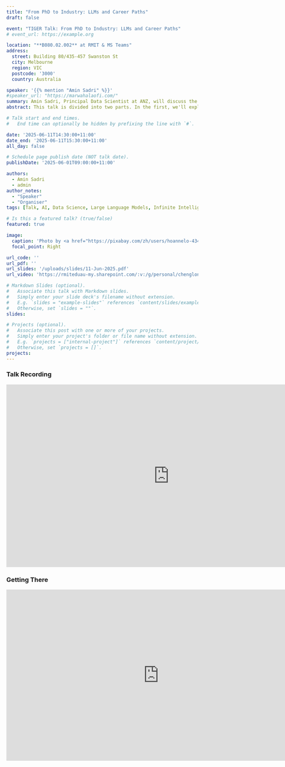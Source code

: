 ```yaml
---
title: "From PhD to Industry: LLMs and Career Paths"
draft: false

event: "TIGER Talk: From PhD to Industry: LLMs and Career Paths"
# event_url: https://example.org

location: "**B080.02.002** at RMIT & MS Teams"
address:
  street: Building 80/435-457 Swanston St
  city: Melbourne
  region: VIC
  postcode: '3000'
  country: Australia

speaker: '{{% mention "Amin Sadri" %}}'
#speaker_url: "https://marwahalaofi.com/"
summary: Amin Sadri, Principal Data Scientist at ANZ, will discuss the latest in AI, including LLMs and their potential for "infinite intelligence". He'll also share his journey from a PhD in machine learning to industry, offering insights and advice for those looking to transition from academia to practical applications in data science.
abstract: This talk is divided into two parts. In the first, we'll explore the latest advances in artificial intelligence, from large language models (LLMs) to cutting-edge applications across industries. We'll also touch on the intriguing question of whether AI could ever approach a state of "infinite intelligence", and what that might mean for both research and society. In the second part, I'll share my personal journey transitioning from a PhD in machine learning to a role as Principal Data Scientist. We'll discuss the key differences between academic and industry ML, real-world case studies, and offer actionable career advice for PhD students interested in moving to industry—covering skills to build, common pitfalls, and how to bridge the gap between research and practical impact.

# Talk start and end times.
#   End time can optionally be hidden by prefixing the line with `#`.

date: '2025-06-11T14:30:00+11:00'
date_end: '2025-06-11T15:30:00+11:00'
all_day: false

# Schedule page publish date (NOT talk date).
publishDate: '2025-06-01T09:00:00+11:00'

authors:
  - Amin Sadri
  - admin
author_notes:
  - "Speaker"
  - "Organiser"
tags: [Talk, AI, Data Science, Large Language Models, Infinite Intelligence, Career Advice]

# Is this a featured talk? (true/false)
featured: true

image:
  caption: 'Photo by <a href="https://pixabay.com/zh/users/hoannelo-43484766/?utm_source=link-attribution&utm_medium=referral&utm_campaign=image&utm_content=8709938">HoAnneLo</a> on <a href="https://pixabay.com/zh//?utm_source=link-attribution&utm_medium=referral&utm_campaign=image&utm_content=8709938">Pixabay</a>'
  focal_point: Right

url_code: ''
url_pdf: ''
url_slides: '/uploads/slides/11-Jun-2025.pdf'
url_video: 'https://rmiteduau-my.sharepoint.com/:v:/g/personal/chenglong_ma_rmit_edu_au/EVDKrA32Ij1PkqEEz39hXugBnl5Kr9ozDIBhGLGn5BsJWA?e=JvVqY4&nav=eyJyZWZlcnJhbEluZm8iOnsicmVmZXJyYWxBcHAiOiJTdHJlYW1XZWJBcHAiLCJyZWZlcnJhbFZpZXciOiJTaGFyZURpYWxvZy1MaW5rIiwicmVmZXJyYWxBcHBQbGF0Zm9ybSI6IldlYiIsInJlZmVycmFsTW9kZSI6InZpZXcifX0%3D'

# Markdown Slides (optional).
#   Associate this talk with Markdown slides.
#   Simply enter your slide deck's filename without extension.
#   E.g. `slides = "example-slides"` references `content/slides/example-slides.md`.
#   Otherwise, set `slides = ""`.
slides:

# Projects (optional).
#   Associate this post with one or more of your projects.
#   Simply enter your project's folder or file name without extension.
#   E.g. `projects = ["internal-project"]` references `content/project/deep-learning/index.md`.
#   Otherwise, set `projects = []`.
projects:
---
```


<!-- {{% cta cta_link="https://events.teams.microsoft.com/event/0e65a523-8249-4825-ae79-534d350bd740@d1323671-cdbe-4417-b4d4-bdb24b51316b" cta_text="Register Now →" cta_new_tab="true" %}} -->

<!-- {{% callout warning %}} -->
<!-- The date and time for this talk is to be announced soon. -->
<!-- {{% /callout %}} -->

<!-- > [!MEMO] -->
<!-- > The **shared resources** will be available after the talk. Stay tuned! -->
<!-- > -->

### Talk Recording

<iframe src="https://rmiteduau-my.sharepoint.com/personal/chenglong_ma_rmit_edu_au/_layouts/15/embed.aspx?UniqueId=0dacca50-22f6-4f3d-92a1-04cf7f615ee8&embed=%7B%22ust%22%3Atrue%2C%22hv%22%3A%22CopyEmbedCode%22%7D&referrer=StreamWebApp&referrerScenario=EmbedDialog.Create" width="853" height="480" frameborder="0" scrolling="no" allowfullscreen title="[TIGER Talk] From PhD to Industry LLMs and Career Paths by Dr. Amin Sadri [080.02.002 & MS Teams]-20250611_143429-Meeting Recording.mp4"></iframe>

### Getting There

<iframe src="https://www.google.com/maps/embed?pb=!1m18!1m12!1m3!1d3152.222093623283!2d144.96027981258027!3d-37.80826657186005!2m3!1f0!2f0!3f0!3m2!1i1024!2i768!4f13.1!3m3!1m2!1s0x6ad642cb67178b05%3A0xe5c2160ff784f314!2sBuilding%2080%20(Swanston%20Academic%20Building)%20-%20RMIT%20University!5e0!3m2!1sen!2sau!4v1738711638555!5m2!1sen!2sau" width="800" height="450" style="border:0;" allowfullscreen="" loading="lazy" referrerpolicy="no-referrer-when-downgrade"></iframe>
